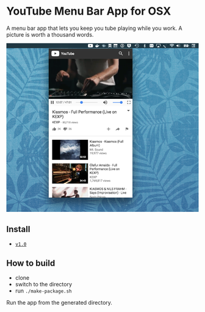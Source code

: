 # YouTube Menu Bar App for OSX

A menu bar app that lets you keep you tube playing while you work. A picture is worth a thousand words.

![Alt text](./screenshot.png)

## Install

* [`v1.0`](https://github.com/shyam-habarakada/youtube-osx-menubar-player/releases/tag/v1.0)

## How to build

* clone
* switch to the directory
* run `./make-package.sh`

Run the app from the generated directory.


